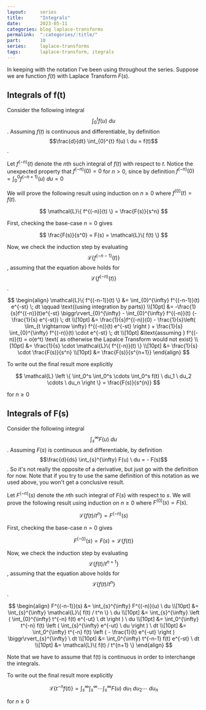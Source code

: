 ```yaml
---
layout:     series
title:      "Integrals"
date:       2023-05-11
categories: blog laplace-transforms
permalink:  ":categories/:title/"
part:       10
series:     laplace-transforms
tags:       laplace-transform, itegrals
---
```


In keeping with the notation I've been using throughout the series. Suppose we are function $f(t)$ with Laplace Transform $F(s)$.

## Integrals of f(t)

Consider the following integral $$\int_{0}^{t} f(u) \ du$$. Assuming $f(t)$ is continuous and differentiable, by definition  $$\frac{d}{dt} \int_{0}^{t} f(u) \ du = f(t)$$.

Let $f^{(-n)}(t)$ denote the $n$th such integral of $f(t)$ with respect to $t$. Notice the unexpected property that $f^{(-n)}(0) = 0$ for $n > 0$, since by definition $f^{(-n)}(0) = \int_0^0 f^{(-n+1)}(u) \ du = 0$

We will prove the following result using induction on $n \geq 0$ where $f^{(0)}(t) = f(t)$.

$$
\mathcal{L}\{ f^{(-n)}(t) \} = \frac{F(s)}{s^n}
$$

First, checking the base-case $n=0$ gives

$$
\frac{F(s)}{s^0} = F(s) = \mathcal{L}\{ f(t) \}
$$

Now, we check the induction step by evaluating $$\mathcal{L}\{ f^{(-n-1)}(t) \}$$, assuming that the equation above holds for $$\mathcal{L}\{ f^{(-n)}(t) \}$$.

$$
\begin{align}
    \mathcal{L}\{ f^{(-n-1)}(t) \}
    &= \int_{0}^{\infty} f^{(-n-1)}(t) e^{-st} \; dt \qquad \text{(using integration by parts)} \\[10pt]
    &= -\frac{1}{s}f^{(-n)}(t)e^{-st} \biggr\rvert_{0}^{\infty} - \int_{0}^{\infty} f^{(-n)}(t) (-\frac{1}{s} e^{-st}) \; dt \\[10pt]
    &= \frac{1}{s}f^{(-n)}(0) - \frac{1}{s}\left( \lim_{t \rightarrow \infty} f^{(-n)}(t) e^{-st} \right ) + \frac{1}{s} \int_{0}^{\infty} f^{(-n)}(t) \cdot e^{-st} \; dt \\[10pt]
    &\text{assuming } f^{(-n)}(t) = o(e^t) \text{ as otherwise the Lapalce Transform would not exist} \\[10pt]
    &= \frac{1}{s} \cdot \mathcal{L}\{ f^{(-n)}(t) \} \\[10pt]
    &= \frac{1}{s} \cdot \frac{F(s)}{s^n} \\[10pt]
    &= \frac{F(s)}{s^{n+1}}
\end{align} 
$$

To write out the final result more explicitly

$$
\mathcal{L} \left \{ \int_0^s \int_0^s \cdots \int_0^s f(t) \ du_1 \ du_2 \cdots \ du_n \right \} = \frac{F(s)}{s^{n}}
$$

for $n \geq 0$

## Integrals of F(s)

Consider the following integral $$\int_{s}^{\infty} F(u) \ du$$. Assuming $F(s)$ is continuous and differentiable, by definition $$\frac{d}{ds} \int_{s}^{\infty} F(u) \ du = - F(s)$$. So it's not really the opposite of a derivative, but just go with the definition for now. Note that if you try to use the same definition of this notation as we used above, you won't get a conclusive result. 

Let $F^{(-n)}(s)$ denote the $n$th such integral of $F(s)$ with respect to $s$. We will prove the following result using induction on $n \geq 0$ where $F^{(0)}(s) = F(s)$.

$$
\mathcal{L}\{ f(t) / t^n \} = F^{(-n)}(s)
$$

First, checking the base-case $n=0$ gives

$$
F^{(-0)}(s) = F(s) = \mathcal{L}\{ f(t) \}
$$

Now, we check the induction step by evaluating $$\mathcal{L}\{ f(t) / t^{n+1} \}$$, assuming that the equation above holds for $$\mathcal{L}\{ f(t) / t^n \}$$.

$$
\begin{align}
    F^{(-n-1)}(s) 
    &= \int_{s}^{\infty} F^{(-n)}(u) \ du \\[10pt]
    &= \int_{s}^{\infty} \mathcal{L}\{ f(t) / t^n \} \ du \\[10pt]
    &= \int_{s}^{\infty} \left ( \int_{0}^{\infty}  t^{-n} f(t) e^{-ut} \ dt \right ) \ du \\[10pt]
    &= \int_0^{\infty} t^{-n} f(t) \left ( \int_{s}^{\infty}  e^{-ut} \ du \right ) \ dt \\[10pt]
    &= \int_0^{\infty} t^{-n} f(t) \left ( - \frac{1}{t} e^{-ut}  \right ) \biggr\rvert_{s}^{\infty} \ dt \\[10pt]
    &= \int_0^{\infty} t^{-n-1} f(t) e^{-st} \ dt \\[10pt]
    &= \mathcal{L}\{ f(t) / t^{n+1} \}
\end{align} 
$$

Note that we have to assume that f(t) is continuous in order to interchange the integrals.

To write out the final result more explicitly

$$
\mathcal{L}\{ t^{-n} f(t) \} = \int_{s}^{\infty} \int_{s}^{\infty} \cdots \int_{s}^{\infty} F(u) \ du_1 \ du_2 \cdots \ du_n
$$

for $n \geq 0$